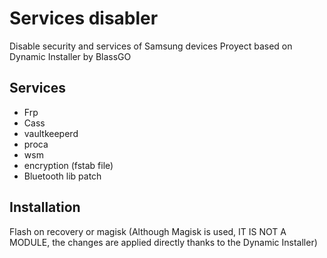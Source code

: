# Services disabler
Disable security and services of Samsung devices
Proyect based on Dynamic Installer by BlassGO

## Services
- Frp
- Cass
- vaultkeeperd
- proca
- wsm
- encryption (fstab file)
- Bluetooth lib patch

## Installation
Flash on recovery or magisk (Although Magisk is used, IT IS NOT A MODULE, the changes are applied directly thanks to the Dynamic Installer)

